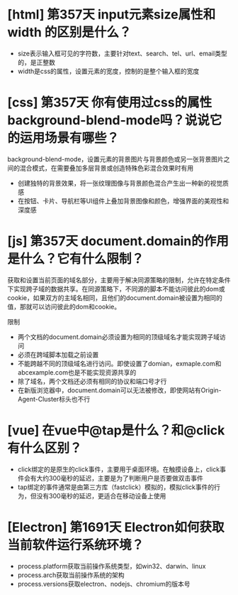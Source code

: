 # [html] 第357天 input元素size属性和width 的区别是什么？

- size表示输入框可见的字符数，主要针对text、search、tel、url、email类型的，是正整数
- width是css的属性，设置元素的宽度，控制的是整个输入框的宽度

# [css] 第357天 你有使用过css的属性background-blend-mode吗？说说它的运用场景有哪些？

background-blend-mode，设置元素的背景图片与背景颜色或另一张背景图片之间的混合模式，在需要叠加多层背景或创造特殊色彩混合效果时有用
- 创建独特的背景效果，将一张纹理图像与背景颜色混合产生出一种新的视觉质感
- 在按钮、卡片、导航栏等UI组件上叠加背景图像和颜色，增强界面的美观性和深度感

# [js] 第357天 document.domain的作用是什么？它有什么限制？

获取和设置当前页面的域名部分，主要用于解决同源策略的限制，允许在特定条件下实现跨子域的数据共享。在同源策略下，不同源的脚本不能访问彼此的dom或cookie，如果双方的主域名相同，且他们的document.domain被设置为相同的值，那就可以访问彼此的dom和cookie。

限制
- 两个文档的document.domain必须设置为相同的顶级域名才能实现跨子域访问
- 必须在跨域脚本加载之前设置
- 不能跨越不同的顶级域名进行访问。即使设置了domian，exmaple.com和abcexample.com也是不能实现资源共享的
- 除了域名，两个文档还必须有相同的协议和端口号才行
- 在新版浏览器中，document.domain可以无法被修改，即使网站有Origin-Agent-Cluster标头也不行

# [vue] 在vue中@tap是什么？和@click有什么区别？

- click绑定的是原生的click事件，主要用于桌面环境。在触摸设备上，click事件会有大约300毫秒的延迟，主要是为了判断用户是否要做双击事件
- tap绑定的事件通常是由第三方库（fastclick）模拟的，模拟click事件的行为，但没有300毫秒的延迟，更适合在移动设备上使用

# [Electron] 第1691天 Electron如何获取当前软件运行系统环境？

- process.platform获取当前操作系统类型，如win32、darwin、linux
- process.arch获取当前操作系统的架构
- process.versions获取electron、nodejs、chromium的版本号
